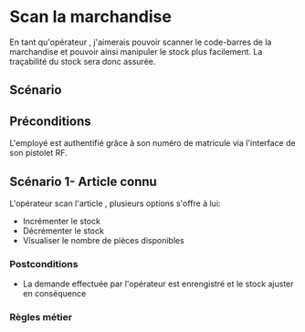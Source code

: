 # Scan la marchandise
En tant qu'opérateur , j'aimerais pouvoir scanner le code-barres de la marchandise et pouvoir ainsi manipuler le stock plus facilement. La traçabilité du stock sera donc assurée.

## Scénario

## Préconditions
L'employé est authentifié grâce à son numéro de matricule via l'interface de son pistolet RF.

## Scénario 1- Article connu
L'opérateur scan l'article , plusieurs options s'offre à lui:
- Incrémenter le stock 
- Décrémenter le stock
- Visualiser le nombre de pièces disponibles

### Postconditions
- La demande effectuée par l'opérateur est enrengistré et le stock ajuster en conséquence

### Règles métier
